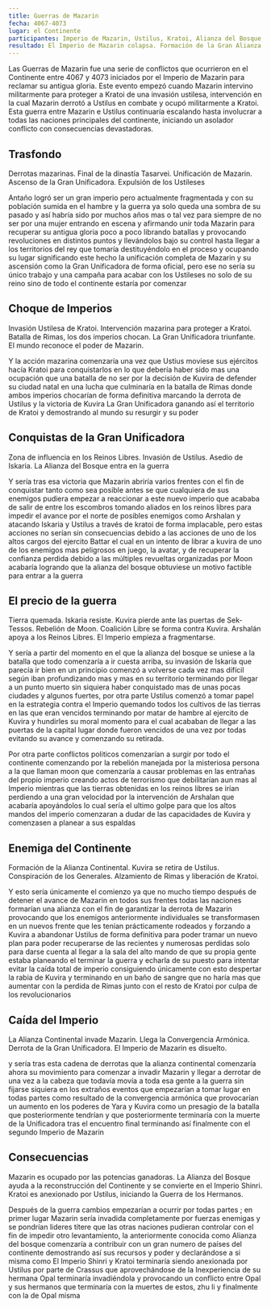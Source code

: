 ```yaml
---
title: Guerras de Mazarin
fecha: 4067-4073
lugar: el Continente
participantes: Imperio de Mazarin, Ustilus, Kratoi, Alianza del Bosque, Iskaria, Confederación Élfica, Reinos Libres
resultado: El Imperio de Mazarin colapsa. Formación de la Gran Alianza Continental. Nacimiento del Imperio Shinri. Inicio de la ocupación de Kratoi.
---
```


Las Guerras de Mazarin fue una serie de conflictos que ocurrieron en el Continente entre 4067 y 4073 iniciados por el Imperio de Mazarin para reclamar su antigua gloria. Este evento empezó cuando Mazarin intervino militarmente para proteger a Kratoi de una invasión ustilesa, intervención en la cual Mazarin derrotó a Ustilus en combate y ocupó militarmente a Kratoi. Esta guerra entre Mazarin e Ustilus continuaría escalando hasta involucrar a todas las naciones principales del continente, iniciando un asolador conflicto con consecuencias devastadoras.

## Trasfondo

Derrotas mazarinas. Final de la dinastía Tasarvei. Unificación de Mazarin. Ascenso de la Gran Unificadora. Expulsión de los Ustileses

Antaño logró ser un gran imperio pero actualmente fragmentada y con su población sumida en el hambre y la guerra ya solo queda una sombra de su pasado y así habría sido por muchos años mas o tal vez para siempre de no ser por una mujer entrando en escena y afirmando unir toda Mazarin para recuperar su antigua gloria poco a poco librando batallas y provocando revoluciones en distintos puntos y llevándolos bajo su control hasta llegar a los territorios del rey que tomaría destituyéndolo en el proceso y ocupando su lugar significando este hecho la unificación completa de Mazarin y su ascensión como la Gran Unificadora de forma oficial, pero ese no sería su único trabajo y una campaña para acabar con los Ustileses no solo de su reino sino de todo el continente estaría por comenzar 

## Choque de Imperios

Invasión Ustilesa de Kratoi. Intervención mazarina para proteger a Kratoi. Batalla de Rimas, los dos imperios chocan. La Gran Unificadora triunfante. El mundo reconoce el poder de Mazarin.

Y la acción mazarina comenzaría una vez que Ustius moviese sus ejércitos hacía Kratoi para conquistarlos en lo que debería haber sido mas una ocupación que una batalla de no ser por la decisión de Kuvira de defender su ciudad natal en una lucha que culminaría en la batalla de Rimas donde ambos imperios chocarían de forma definitiva marcando la derrota de Ustilus y la victoria de Kuvira La Gran Unificadora ganando así el territorio de Kratoi y demostrando al mundo su resurgir y su poder

## Conquistas de la Gran Unificadora

Zona de influencia en los Reinos Libres. Invasión de Ustilus. Asedio de Iskaria. La Alianza del Bosque entra en la guerra

Y sería tras esa victoria que Mazarin abriría varios frentes con el fin de conquistar tanto como sea posible antes se que cualquiera de sus enemigos pudiera empezar a reaccionar a este nuevo imperio que acababa de salir de entre los escombros tomando aliados en los reinos libres para impedir el avance por el norte de posibles enemigos como Arshalan y atacando Iskaria y Ustilus a través de kratoi de forma implacable, pero estas acciones no serían sin consecuencias debido a las acciones de uno de los altos cargos del ejercito Battar el cual en un intento de librar a kuvira de uno de los enemigos mas peligrosos en juego, la avatar, y de recuperar la confianza perdida debido a las múltiples revueltas organizadas por Moon acabaría logrando que la alianza del bosque obtuviese un motivo factible para entrar a la guerra

## El precio de la guerra

Tierra quemada. Iskaria resiste. Kuvira pierde ante las puertas de Sek-Tessos. Rebelión de Moon. Coalición Libre se forma contra Kuvira. Arshalán apoya a los Reinos Libres. El Imperio empieza a fragmentarse.

Y sería a partir del momento en el que la alianza del bosque se uniese a la batalla que todo comenzaría a ir cuesta arriba, su invasión de Iskaría que parecía ir bien en un principio comenzó a volverse cada vez mas difícil según iban profundizando mas y mas en su territorio terminando por llegar a un punto muerto sin siquiera haber conquistado mas de unas pocas ciudades y algunos fuertes, por otra parte Ustilus comenzó a tomar papel en la estrategia contra el Imperio quemando todos los cultivos de las tierras en las que eran vencidos terminando por matar de hambre al ejercito de Kuvira y hundirles su moral momento para el cual acababan de llegar a las puertas de la capital lugar donde fueron vencidos de una vez por todas evitando su avance y comenzando su retirada.

Por otra parte conflictos politicos comenzarían a surgir por todo el continente comenzando por la rebelión manejada por la misteriosa persona a la que llaman moon que comenzaría a causar problemas en las entrañas del propio imperio creando actos de terrorismo que debilitarían aun mas al Imperio mientras que las tierras obtenidas en los reinos libres se irían perdiendo a una gran velocidad por la intervención de Arshalan que acabaría apoyándolos lo cual sería el ultimo golpe para que los altos mandos del imperio comenzaran a dudar de las capacidades de Kuvira y comenzasen a planear a sus espaldas

## Enemiga del Continente

Formación de la Alianza Continental. Kuvira se retira de Ustilus. Conspiración de los Generales. Alzamiento de Rimas y liberación de Kratoi. 

Y esto sería únicamente el comienzo ya que no mucho tiempo después de detener el avance de Mazarin en todos sus frentes todas las naciones formarían una alianza con el fin de garantizar la derrota de  Mazarin provocando que los enemigos anteriormente individuales se transformasen en un nuevos frente que les tenían prácticamente rodeados y forzando a Kuvira a abandonar Ustilus de forma definitiva para poder tramar un nuevo plan para poder recuperarse de las recientes y numerosas perdidas solo para darse cuenta al llegar a la sala del alto mando de que su propia gente estaba planeando el terminar la guerra y echarla de su puesto para intentar evitar la caída total de imperio consiguiendo únicamente con esto despertar la rabia de Kuvira y terminando en un baño de sangre que no haría mas que aumentar con la perdida de Rimas junto con el resto de Kratoi por culpa de los revolucionarios 

## Caída del Imperio

La Alianza Continental invade Mazarin. Llega la Convergencia Armónica. Derrota de la Gran Unificadora. El Imperio de Mazarin es disuelto.

y sería tras esta cadena de derrotas que la alianza continental comenzaría ahora su movimiento para comenzar a invadir Mazarin y llegar a derrotar de una vez a la cabeza que todavía movía a toda esa gente a la guerra sin fijarse siquiera en los extraños eventos que empezarían a tomar lugar en todas partes como resultado de la convergencia armónica que provocarían un aumento en los poderes de Yara y Kuvira como un presagio de la batalla que posteriormente tendrían y que posteriormente terminaría con la muerte de la Unificadora tras el encuentro final terminando así finalmente con el segundo Imperio de Mazarin

## Consecuencias

Mazarin es ocupado por las potencias ganadoras. La Alianza del Bosque ayuda a la reconstrucción del Continente y se convierte en el Imperio Shinri. Kratoi es anexionado por Ustilus, iniciando la Guerra de los Hermanos. 

Después de la guerra cambios empezarían a ocurrir por todas partes ; en primer lugar Mazarin sería invadida completamente por fuerzas enemigas y se pondrían lideres títere que las otras naciones pudieran controlar con el fin de impedir otro levantamiento, la anteriormente conocida como Alianza del bosque comenzaría a contribuir con un gran numero de países del continente demostrando así sus recursos y poder y declarándose a si misma como El Imperio Shinri y Kratoi terminaría siendo anexionada por Ustilus por parte de Crassus que aprovechándose de la Inexperiencia de su hermana Opal terminaría invadiéndola y provocando un conflicto entre Opal y sus hermanos que terminaría con la muertes de estos, zhu li y finalmente con la de Opal misma
